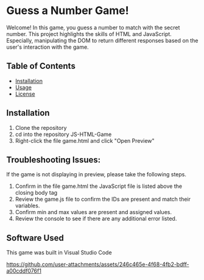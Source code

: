 # Guess a Number Game! 
Welcome! In this game, you guess a number to match with the secret number. This project highlights the skills of HTML and JavaScript. Especially, manipulating the DOM to return different responses based on the user's interaction with the game. 

## Table of Contents
- [Installation](#installation)
- [Usage](#usage)
- [License](#license)

## Installation 
1. Clone the repository 
2. cd into the repository JS-HTML-Game
3. Right-click the file game.html and click "Open Preview" 

## Troubleshooting Issues:
If the game is not displaying in preview, please take the following steps. 
1. Confirm in the file game.html the JavaScript file is listed above the closing body tag <script src="game.js"></script>
2. Review the game.js file to confirm the IDs are present and match their variables.
3. Confirm min and max values are present and assigned values.
4. Review the console to see if there are any additional error listed.

## Software Used

This game was built in Visual Studio Code


https://github.com/user-attachments/assets/246c465e-4f68-4fb2-bdff-a00cddf076f1


